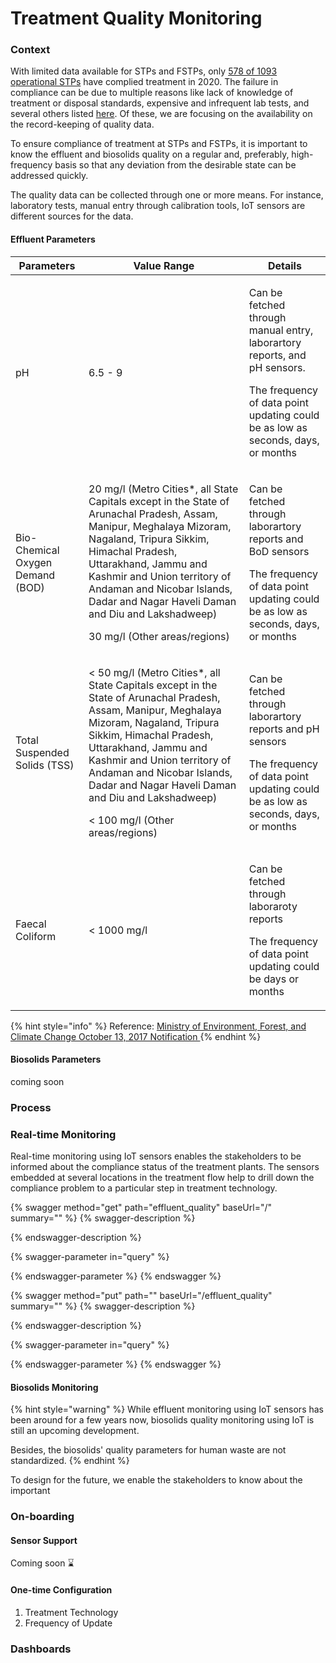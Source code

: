 # Treatment Quality Monitoring

### Context

With limited data available for STPs and FSTPs, only [578 of 1093 operational STPs](https://cpcb.nic.in/openpdffile.php?id=UmVwb3J0RmlsZXMvMTIyOF8xNjE1MTk2MzIyX21lZGlhcGhvdG85NTY0LnBkZg==) have complied treatment in 2020. The failure in compliance can be due to multiple reasons like lack of knowledge of treatment or disposal standards, expensive and infrequent lab tests, and several others listed [here](https://miro.com/app/board/o9J\_lbLj6ps=/?moveToWidget=3074457358634878411\&cot=14). Of these, we are focusing on the availability on the record-keeping of quality data.&#x20;

To ensure compliance of treatment at STPs and FSTPs, it is important to know the effluent and biosolids quality on a regular and, preferably, high-frequency basis so that any deviation from the desirable state can be addressed quickly.

The quality data can be collected through one or more means. For instance, laboratory tests, manual entry through calibration tools, IoT sensors are different sources for the data.&#x20;

#### Effluent Parameters

| Parameters                       | Value Range                                                                                                                                                                                                                                                                                                                                                                   | Details                                                                                                                                                                         |
| -------------------------------- | ----------------------------------------------------------------------------------------------------------------------------------------------------------------------------------------------------------------------------------------------------------------------------------------------------------------------------------------------------------------------------- | ------------------------------------------------------------------------------------------------------------------------------------------------------------------------------- |
| pH                               | 6.5 - 9                                                                                                                                                                                                                                                                                                                                                                       | <p>Can be fetched through manual entry, laborartory reports, and pH sensors. </p><p></p><p>The frequency of data point updating could be as low as seconds, days, or months</p> |
| Bio-Chemical Oxygen Demand (BOD) | <p>20 mg/l (Metro Cities*, all State Capitals except in the State of Arunachal Pradesh, Assam, Manipur, Meghalaya Mizoram, Nagaland, Tripura Sikkim, Himachal Pradesh, Uttarakhand, Jammu and Kashmir and Union territory of Andaman and Nicobar Islands, Dadar and Nagar Haveli Daman and Diu and Lakshadweep)</p><p></p><p>30 mg/l (Other areas/regions) </p>               | <p>Can be fetched through laborartory reports and BoD sensors</p><p></p><p>The frequency of data point updating could be as low as seconds, days, or months</p>                 |
| Total Suspended Solids (TSS)     | <p>&#x3C; 50 mg/l (Metro Cities*, all State Capitals except in the State of Arunachal Pradesh, Assam, Manipur, Meghalaya Mizoram, Nagaland, Tripura Sikkim, Himachal Pradesh, Uttarakhand, Jammu and Kashmir and Union territory of Andaman and Nicobar Islands, Dadar and Nagar Haveli Daman and Diu and Lakshadweep)</p><p></p><p>&#x3C; 100 mg/l (Other areas/regions)</p> | <p>Can be fetched through laborartory reports and pH sensors</p><p></p><p>The frequency of data point updating could be as low as seconds, days, or months</p>                  |
| Faecal Coliform                  | < 1000 mg/l                                                                                                                                                                                                                                                                                                                                                                   | <p>Can be fetched through laboraroty reports</p><p></p><p>The frequency of data point updating could be days or months</p>                                                      |

{% hint style="info" %}
Reference: [Ministry of Environment, Forest, and Climate Change October 13, 2017 Notification ](http://ismenvis.nic.in/database/notification\_13th\_oct\_2017-gsr1265e\_15634.aspx)
{% endhint %}

#### Biosolids Parameters

coming soon

### Process



### Real-time Monitoring

Real-time monitoring using IoT sensors enables the stakeholders to be informed about the compliance status of the treatment plants. The sensors embedded at several locations in the treatment flow help to drill down the compliance problem to a particular step in treatment technology.

{% swagger method="get" path="effluent_quality" baseUrl="/" summary="" %}
{% swagger-description %}

{% endswagger-description %}

{% swagger-parameter in="query" %}

{% endswagger-parameter %}
{% endswagger %}

{% swagger method="put" path="" baseUrl="/effluent_quality" summary="" %}
{% swagger-description %}

{% endswagger-description %}

{% swagger-parameter in="query" %}

{% endswagger-parameter %}
{% endswagger %}



#### Biosolids Monitoring

{% hint style="warning" %}
While effluent monitoring using IoT sensors has been around for a few years now, biosolids quality monitoring using IoT is still an upcoming development.

Besides, the biosolids' quality parameters for human waste are not standardized.
{% endhint %}

To design for the future, we enable the stakeholders to know about the important

### On-boarding&#x20;

#### Sensor Support

Coming soon :hourglass:

#### One-time Configuration

1. Treatment Technology
2. Frequency of Update



### Dashboards
